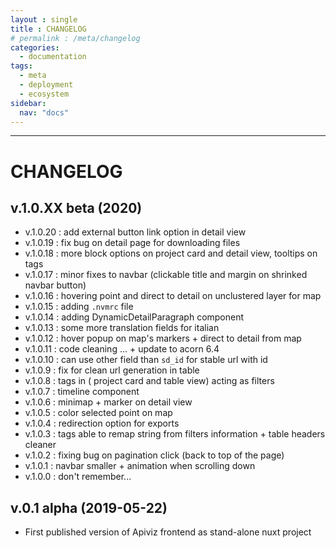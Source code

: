 ```yaml
---
layout : single 
title : CHANGELOG
# permalink : /meta/changelog
categories:
  - documentation
tags:
  - meta
  - deployment
  - ecosystem
sidebar:
  nav: "docs"
---
```


-----
# CHANGELOG

## v.1.0.XX beta (2020)

- v.1.0.20 : add external button link option in detail view
- v.1.0.19 : fix bug on detail page for downloading files
- v.1.0.18 : more block options on project card and detail view, tooltips on tags
- v.1.0.17 : minor fixes to navbar (clickable title and margin on shrinked navbar button)
- v.1.0.16 : hovering point and direct to detail on unclustered layer for map
- v.1.0.15 : adding `.nvmrc` file
- v.1.0.14 : adding DynamicDetailParagraph component
- v.1.0.13 : some more translation fields for italian
- v.1.0.12 : hover popup on map's markers + direct to detail from map
- v.1.0.11 : code cleaning ... + update to acorn 6.4
- v.1.0.10 : can use other field than `sd_id` for stable url with id
- v.1.0.9 : fix for clean url generation in table
- v.1.0.8 : tags in ( project card and table view) acting as filters
- v.1.0.7 : timeline component
- v.1.0.6 : minimap + marker on detail view
- v.1.0.5 : color selected point on map
- v.1.0.4 : redirection option for exports
- v.1.0.3 : tags able to remap string from filters information + table headers cleaner
- v.1.0.2 : fixing bug on pagination click (back to top of the page)
- v.1.0.1 : navbar smaller + animation when scrolling down
- v.1.0.0 : don't remember...

## v.0.1 alpha (2019-05-22)

- First published version of Apiviz frontend as stand-alone nuxt project

